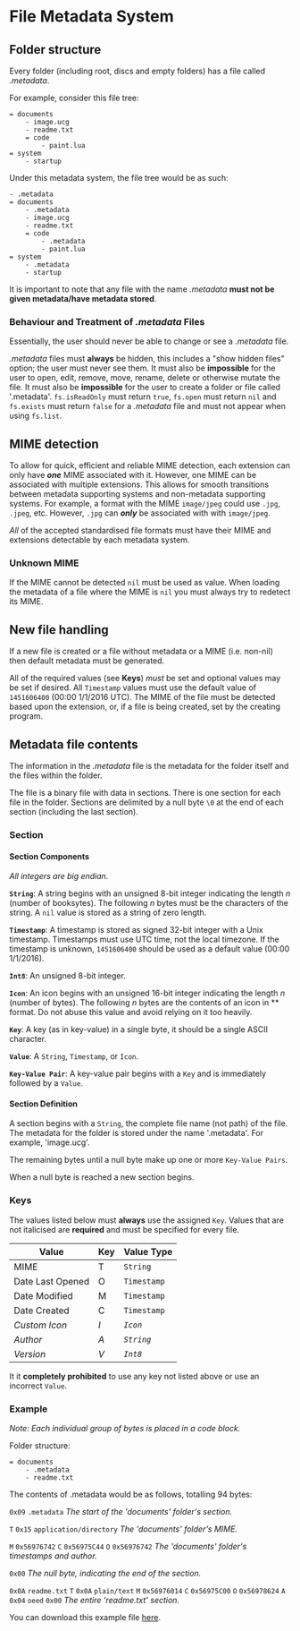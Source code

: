 # File Metadata System

## Folder structure

Every folder (including root, discs and empty folders) has a file called *.metadata*. 

For example, consider this file tree:

```
= documents
	- image.ucg
	- readme.txt
	= code
		- paint.lua
= system
	- startup

```

Under this metadata system, the file tree would be as such:

```
- .metadata
= documents
	- .metadata
	- image.ucg
	- readme.txt
	= code
		- .metadata
		- paint.lua
= system
	- .metadata
	- startup

```

It is important to note that any file with the name *.metadata* **must not be given metadata/have metadata stored**.

### Behaviour and Treatment of *.metadata* Files

Essentially, the user should never be able to change or see a *.metadata* file.

*.metadata* files must **always** be hidden, this includes a "show hidden files" option; the user must never see them. It must also be **impossible** for the user to open, edit, remove, move, rename, delete or otherwise mutate the file. It must also be **impossible** for the user to create a folder or file called '.metadata'. `fs.isReadOnly` must return `true`, `fs.open` must return `nil` and `fs.exists` must return `false` for a *.metadata* file and must not appear when using `fs.list`.

## MIME detection

To allow for quick, efficient and reliable MIME detection, each extension can only have ***one*** MIME associated with it. However, one MIME can be associated with multiple extensions. This allows for smooth transitions between metadata supporting systems and non-metadata supporting systems. For example, a format with the MIME `image/jpeg` could use `.jpg`, `.jpeg`, etc. However, `.jpg` can ***only*** be associated with with `image/jpeg`.

*All* of the accepted standardised file formats must have their MIME and extensions detectable by each metadata system.

### Unknown MIME

If the MIME cannot be detected `nil` must be used as value. When loading the metadata of a file where the MIME is `nil` you must always try to redetect its MIME.

## New file handling

If a new file is created or a file without metadata or a MIME (i.e. non-nil) then default metadata must be generated.

All of the required values (see **Keys**) *must* be set and optional values may be set if desired. All `Timestamp` values must use the default value of `1451606400` (00:00 1/1/2016 UTC). The MIME of the file must be detected based upon the extension, or, if a file is being created, set by the creating program.

## Metadata file contents

The information in the *.metadata* file is the metadata for the folder itself and the files within the folder.

The file is a binary file with data in sections. There is one section for each file in the folder. Sections are delimited by a null byte `\0` at the end of each section (including the last section).

### Section

#### Section Components

*All integers are big endian.*

**`String`**: A string begins with an unsigned 8-bit integer indicating the length *n* (number of booksytes). The following *n* bytes must be the characters of the string. A `nil` value is stored as a string of zero length.

**`Timestamp`**: A timestamp is stored as signed 32-bit integer with a Unix timestamp. Timestamps must use UTC time, not the local timezone. If the timestamp is unknown, `1451606400` should be used as a default value (00:00 1/1/2016).

**`Int8`**: An unsigned 8-bit integer.

**`Icon`**: An icon begins with an unsigned 16-bit integer indicating the length *n* (number of bytes). The following *n* bytes are the contents of an icon in ** format. Do not abuse this value and avoid relying on it too heavily.

**`Key`**: A key (as in key-value) in a single byte, it should be a single ASCII character.

**`Value`**: A `String`, `Timestamp`, or `Icon`.

**`Key-Value Pair`**: A key-value pair begins with a `Key` and is immediately followed by a `Value`.

#### Section Definition

A section begins with a `String`, the complete file name (not path) of the file. The metadata for the folder is stored under the name '.metadata'. For example, 'image.ucg'.

The remaining bytes until a null byte make up one or more `Key-Value Pairs`.

When a null byte is reached a new section begins.

### Keys

The values listed below must **always** use the assigned `Key`. Values that are not italicised are **required** and must be specified for every file.

|      Value       | Key | Value Type  |
| ---------------- | --- | ----------- |
|      MIME        |  T  |  `String`   |
| Date Last Opened |  O  | `Timestamp` |
|  Date Modified   |  M  | `Timestamp` |
|  Date Created    |  C  | `Timestamp` |
|  *Custom Icon*   | *I* |  *`Icon`*   |
|     *Author*     | *A* | *`String`*  |
|    *Version*     | *V* |  *`Int8`*   |

It it **completely prohibited** to use any key not listed above or use an incorrect `Value`.

### Example

*Note: Each individual group of bytes is placed in a code block.*

Folder structure:

```
= documents
	- .metadata
	- readme.txt
```

The contents of .metadata would be as follows, totalling 94 bytes:

`0x09` `.metadata` *The start of the 'documents' folder's section.* 

`T` `0x15` `application/directory` *The 'documents' folder's MIME.*

`M` `0x56976742` `C` `0x56975C44` `O` `0x56976742` *The 'documents' folder's timestamps and author.*

`0x00`  *The null byte, indicating the end of the section.*

`0x0A` `readme.txt` `T` `0x0A` `plain/text` `M` `0x56976014` `C` `0x56975C00` `O` `0x56978624` `A` `0x04` `oeed` `0x00`  *The entire 'readme.txt' section.*

You can download this example file [here](http://puu.sh/mvdqC/41d3b5151f).